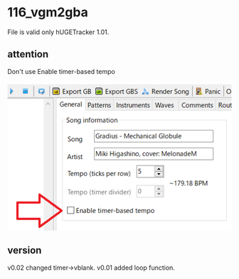 # 116_vgm2gba

File is valid only hUGETracker 1.01.

## attention

Don't use Enable timer-based tempo

![pic](pic.png)


## version

v0.02 changed timer->vblank.
v0.01 added loop function.

